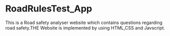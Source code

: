 # RoadRulesTest_App
This is a Road safety analyser website which contains questions regarding road safety.THE Website is implemented by using HTML,CSS and Javscript.
